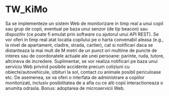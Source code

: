 # TW_KiMo
Sa se implementeze un sistem Web de monitorizare in timp real a unui copil sau grup de copii, eventual pe baza unui senzor (de tip beacon) sau dispozitiv (ce poate fi emulat prin software cu ajutorul unui API REST). Se vor oferi in timp real atat locatia copilului pe o harta convenabil aleasa (e.g., la nivel de apartament, cladire, strada, cartier), cat si notificari daca se distanteaza la mai mult de M metri de un punct ori multime de puncte de interes sau de coordonatele actuale ale unei persoane: parinte, ruda, tutore, altcineva de incredere. Suplimentar, se vor realiza notificari pe baza unui serviciu Web privind posibile accidente precum coliziuni cu obiecte/autovehicule, izbituri la sol, contact cu animale posibil periculoase etc. De asemenea, se va oferi o interfata de administrare a copiilor monitorizati, inclusiv posibilitatea de a afla cu ce alti copii interactioneaza o anumita odrasla. Bonus: adoptarea de microservicii Web.
